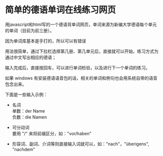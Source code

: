 # 简单的德语单词在线练习网页

用javascript和html写的一个德语背单词网页，单词来源为新编大学德语每个单元的单词（目前为前三册）。

因为单词库基本是手打的，所以可以有错误

用法很简单，通过下拉栏选择第几册、第几单元后，直接就可以开始，练习方式为通过中文写出相应的德语；

输入完成后，直接按回车，可以进行单词检验，以及进行下一个单词的练习。

如果 windows 有安装德语语音包的话，相关的单词和例句也会用系统自带的语音包念出来。

下面是一些输入示例：

- 名词  
  单数：der Name  
  负数：die Namen  

- 可分动词  
  要用 "/" 来将前缀区分，如："vor/haben"

- 形容词、副词、介词等则直接输入词就可以，如："nach"，"überigens", "nachdem"
